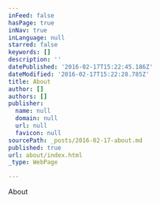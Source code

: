 ```yaml
---
inFeed: false
hasPage: true
inNav: true
inLanguage: null
starred: false
keywords: []
description: ''
datePublished: '2016-02-17T15:22:45.186Z'
dateModified: '2016-02-17T15:22:28.785Z'
title: About
author: []
authors: []
publisher:
  name: null
  domain: null
  url: null
  favicon: null
sourcePath: _posts/2016-02-17-about.md
published: true
url: about/index.html
_type: WebPage

---
```

About